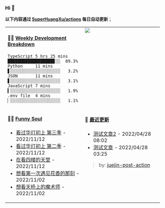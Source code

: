 
### Hi 👋

**以下内容通过 <a href="https://github.com/SuperHuangXu/SuperHuangXu/actions" target="_blank">SuperHuangXu/actions</a> 每日自动更新**；

<table width="800px">
<tr>
<td valign="top" width="50%">

#### 🏊‍♂️ <a href="https://gist.github.com/SuperHuangXu/d3e32e70ad1d22b5a3c5e8fc3c67dcc5" target="_blank">Weekly Development Breakdown</a>

```text
TypeScript 5 hrs 25 mins  ██████████████████▊░░  89.3%
Python     11 mins        ▋░░░░░░░░░░░░░░░░░░░░   3.2%
JSON       11 mins        ▋░░░░░░░░░░░░░░░░░░░░   3.1%
JavaScript 7 mins         ▍░░░░░░░░░░░░░░░░░░░░   1.9%
.env file  4 mins         ▏░░░░░░░░░░░░░░░░░░░░   1.1%
```

</td>
<td valign="top" width="50%">
<a href="https://github.com/SuperHuangXu">
  <img align="center" src="https://github-readme-stats.vercel.app/api/top-langs/?username=SuperHuangXu&layout=compact&theme=radical" />
</a>
</td>
</tr>
<tr>
<td valign="top" width="50%">

#### 🤾‍♂️ <a href="https://www.douban.com/people/135404786/" target="_blank">Funny Soul</a>

* <a href='http://movie.douban.com/subject/35550795/' target='_blank'>看过华灯初上 第三季</a> - 2022/11/12
* <a href='http://movie.douban.com/subject/35550794/' target='_blank'>看过华灯初上 第二季</a> - 2022/11/12
* <a href='http://movie.douban.com/subject/35071103/' target='_blank'>在看四楼的天堂</a> - 2022/11/12
* <a href='http://movie.douban.com/subject/35459040/' target='_blank'>想看第一次遇见花香的那刻</a> - 2022/11/02
* <a href='http://movie.douban.com/subject/30449642/' target='_blank'>想看天桥上的魔术师</a> - 2022/11/02

</td>
<td valign="top" width="50%">

#### 🤾‍ <a href="https://juejin.cn/user/4142615541064046" target="_blank">最近更新</a>
  * <a href='https://juejin.cn/post/7091561831067566117' target='_blank'>测试文章2</a> - 2022/04/28 08:02
* <a href='https://juejin.cn/post/7091490504222703652' target='_blank'>测试文章</a> - 2022/04/28 03:25

> by: [juejin-post-action](https://github.com/SuperHuangXu/juejin-post-action)

</td>
</tr>
</table>
